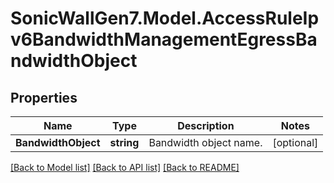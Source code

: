 # SonicWallGen7.Model.AccessRuleIpv6BandwidthManagementEgressBandwidthObject

## Properties

Name | Type | Description | Notes
------------ | ------------- | ------------- | -------------
**BandwidthObject** | **string** | Bandwidth object name. | [optional] 

[[Back to Model list]](../README.md#documentation-for-models) [[Back to API list]](../README.md#documentation-for-api-endpoints) [[Back to README]](../README.md)

